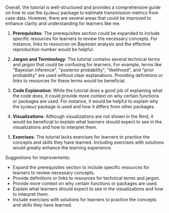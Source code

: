 Overall, the tutorial is well-structured and provides a comprehensive guide on how to use the `EpiNow2` package to estimate transmission metrics from case data. However, there are several areas that could be improved to enhance clarity and understanding for learners like me. 

1. **Prerequisites**: The prerequisites section could be expanded to include specific resources for learners to review the necessary concepts. For instance, links to resources on Bayesian analysis and the effective reproduction number would be helpful.

2. **Jargon and Terminology**: The tutorial contains several technical terms and jargon that could be confusing for learners. For example, terms like "Bayesian inference", "posterior probability", "likelihood", and "prior probability" are used without clear explanations. Providing definitions or links to resources for these terms would be beneficial.

3. **Code Explanation**: While the tutorial does a good job of explaining what the code does, it could provide more context on why certain functions or packages are used. For instance, it would be helpful to explain why the `EpiNow2` package is used and how it differs from other packages.

4. **Visualizations**: Although visualizations are not shown in the Rmd, it would be beneficial to explain what learners should expect to see in the visualizations and how to interpret them.

5. **Exercises**: The tutorial lacks exercises for learners to practice the concepts and skills they have learned. Including exercises with solutions would greatly enhance the learning experience.

Suggestions for improvements:

- Expand the prerequisites section to include specific resources for learners to review necessary concepts.
- Provide definitions or links to resources for technical terms and jargon.
- Provide more context on why certain functions or packages are used.
- Explain what learners should expect to see in the visualizations and how to interpret them.
- Include exercises with solutions for learners to practice the concepts and skills they have learned.
